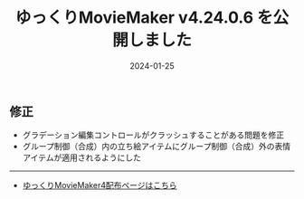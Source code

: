﻿---
title: ゆっくりMovieMaker v4.24.0.6 を公開しました
date: 2024-01-25
tags: [YMM4,お知らせ]
---
## 修正
- グラデーション編集コントロールがクラッシュすることがある問題を修正
- グループ制御（合成）内の立ち絵アイテムにグループ制御（合成）外の表情アイテムが適用されるようにした

---

- [ゆっくりMovieMaker4配布ページはこちら](../index.md)